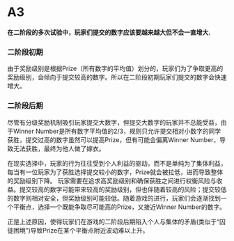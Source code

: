 # A3

**在二阶段的多次试验中，玩家们提交的数字应该要越来越大但不会一直增大.** 



### 二阶段初期

由于奖励级别是根据Prize（所有数字的平均值）划分的，玩家们为了争取更高的奖励级别，会倾向于提交较高的数字。所以在二阶段初期玩家们提交的数字会快速增大。 

### 二阶段后期

尽管有分级奖励机制吸引玩家提交大数字，但提交大数字的玩家并不总能受益，由于Winner Number是所有数字平均值的2/3，规则只允许提交相对小数字的同学获胜，提交过高的数字虽然可以提高Prize，但有可能会偏离Winner Number，导致无法获胜，最终为他人做了嫁衣。

 在现实选择中，玩家的行为往往受到个人利益的驱动，而不是单纯为了集体利益，每当有一位玩家为了获胜选择提交较小的数字，Prize就会被拉低，进而导致整体的奖励级别下降。 玩家需要在追求高奖励级别和确保获胜之间进行权衡风险与收益。提交较高的数字可能带来较高的奖励级别，但也伴随着较高的风险；提交较低的数字则相对安全，但奖励级别可能较低。随着游戏的进行，玩家们会逐渐找到一个平衡点，选择一个既能争取尽可能高的Prize，又接近Winner Number的数字。

正是上述原因，使得玩家们在游戏的二阶段后期陷入个人与集体的矛盾(类似于“囚徒困境”)导致Prize在某个平衡点附近波动难以上升。

